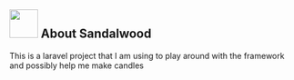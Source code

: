 ## <img src="https://sandalwood.mikebros.com/img/candle.svg" style="height:50px;"> About Sandalwood

This is a laravel project that I am using to play around with the framework and possibly help me make candles
